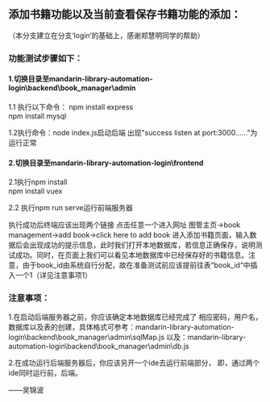 ## 添加书籍功能以及当前查看保存书籍功能的添加：
（本分支建立在分支‘login’的基础上，感谢郑慧明同学的帮助）

### 功能测试步骤如下：
#### 1.切换目录至mandarin-library-automation-login\backend\book_manager\admin
1.1 执行以下命令：
npm install express  
npm install mysql

1.2执行命令：node index.js启动后端 出现"success listen at port:3000......"为运行正常   
#### 2.切换目录至mandarin-library-automation-login\frontend

2.1执行npm install  
npm install vuex

2.2 执行npm run serve运行前端服务器

执行成功后终端应该出现两个链接 点击任意一个进入网址
图管主页->book management->add book->click here to add book 进入添加书籍页面，输入数据后会出现成功的提示信息，此时我们打开本地数据库，若信息正确保存，说明测试成功。同时，在页面上我们可以看见本地数据库中已经保存好的书籍信息。注意，由于book_id由系统自行分配，故在准备测试前应该提前往表“book_id“中插入一个1（详见注意事项1）

### 注意事项：
1.在启动后端服务器之前，你应该确定本地数据库已经完成了 相应密码，用户名，数据库以及表的创建，具体格式可参考：mandarin-library-automation-login\backend\book_manager\admin\sqlMap.js
以及：mandarin-library-automation-login\backend\book_manager\admin\db.js

2.在成功运行后端服务器后，你应该另开一个ide去运行前端部分，
即，通过两个ide同时运行前，后端。

——吴锦波
